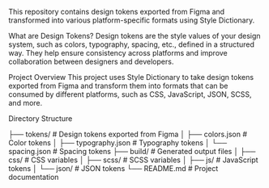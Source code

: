 This repository contains design tokens exported from Figma and transformed into various platform-specific formats using Style Dictionary.

What are Design Tokens?
Design tokens are the style values of your design system, such as colors, typography, spacing, etc., defined in a structured way. They help ensure consistency across platforms and improve collaboration between designers and developers.

Project Overview
This project uses Style Dictionary to take design tokens exported from Figma and transform them into formats that can be consumed by different platforms, such as CSS, JavaScript, JSON, SCSS, and more.

Directory Structure

├── tokens/ # Design tokens exported from Figma
│ ├── colors.json # Color tokens
│ ├── typography.json # Typography tokens
│ └── spacing.json # Spacing tokens
├── build/ # Generated output files
│ ├── css/ # CSS variables
│ ├── scss/ # SCSS variables
│ ├── js/ # JavaScript tokens
│ └── json/ # JSON tokens
└── README.md # Project documentation
